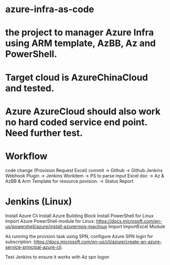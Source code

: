 # azure-infra-as-code
# the project to manager Azure Infra using ARM template, AzBB, Az and PowerShell. 
# Target cloud is AzureChinaCloud and tested. 
# Azure AzureCloud should also work no hard coded service end point. Need further test.

Workflow
=========
code change (Provision Request Excel) commit
  -> Github 
    -> Github Jenkins Webhook Plugin 
      -> Jenkins Workitem 
        -> PS to parse input Excel doc
          -> Az & AzBB & Arm Template for resource povision. 
            -> Status Report

Jenkins (Linux)
================
Install Azure Cli
Install Azure Building Block
Install PowerShell for Linux
Import Azure PowerShell module for Linux: https://docs.microsoft.com/en-us/powershell/azure/install-azurermps-maclinux
Import ImportExcel Module

As running the provsion task using SPN, configure Azure SPN login for subscription. 
https://docs.microsoft.com/en-us/cli/azure/create-an-azure-service-principal-azure-cli.

Test Jenkins to ensure it works with Az spn logon 
